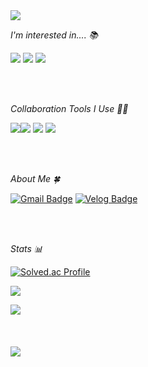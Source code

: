 <img src="https://capsule-render.vercel.app/api?type=wave&color=D0F8B7&height=200&section=header&text=&fontColor=FFFFFF&fontSize=90" />

*I'm interested in.... 📚*

<img src="https://img.shields.io/badge/Apple-000000?style=flat&logo=Apple&logoColor=white"/> <img src="https://img.shields.io/badge/Swift-F05138?style=flat&logo=Swift&logoColor=white"/>
<img src="https://img.shields.io/badge/Python-3776AB?style=flat&logo=Python&logoColor=white"/>

</br>
</br>


*Collaboration Tools I Use 🤝🏻*

<img src="https://img.shields.io/badge/GitHub-181717?style=flat&logo=GitHub&logoColor=white"/><img src="https://img.shields.io/badge/Discord-5865F2?style=flat&logo=Discord&logoColor=white"/>
<img src="https://img.shields.io/badge/Slack-4A154B?style=flat&logo=Slack&logoColor=white"/>
<img src="https://img.shields.io/badge/Notion-000000?style=flat&logo=Notion&logoColor=white"/>

</br>
</br>

*About Me 🍀*

[![Gmail Badge](https://img.shields.io/badge/Gmail-d14836?style=flat&logo=Gmail&logoColor=white&link=mailto:minnnidev@gmail.com)](mailto:minnnidev@gmail.com)
[![Velog Badge](https://img.shields.io/badge/Velog-20C997?style=flat&logo=velog&logoColor=white&link=https://velog.io/@minnnidev)](https://velog.io/@minnnidev)

</br>
</br>


*Stats 📊*

[![Solved.ac Profile](http://mazassumnida.wtf/api/v2/generate_badge?boj=swiswi9)](https://solved.ac/swiswi9/)

<img src="https://github-readme-stats.vercel.app/api/top-langs/?username=minnnidev&layout=compact"></br>

<img src="https://github-readme-stats.vercel.app/api?username=minnnidev&show_icons=true">

</br>
</br>
</br>
</br>

<img src="https://capsule-render.vercel.app/api?type=wave&color=D0F8B7&height=200&section=footer&text=&fontColor=FFFFFF&fontSize=90" />
